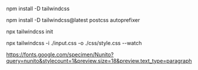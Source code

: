npm install -D tailwindcss

npm install -D tailwindcss@latest postcss autoprefixer

npx tailwindcss init

npx tailwindcss -i ./input.css -o ./css/style.css --watch


https://fonts.google.com/specimen/Nunito?query=nunito&stylecount=1&preview.size=18&preview.text_type=paragraph